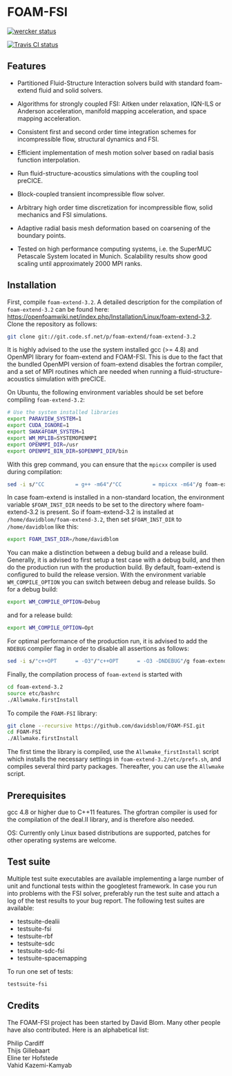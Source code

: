 FOAM-FSI
========

[![wercker status](https://app.wercker.com/status/80ce1a6b7a23e394c5f07a3f27b5b43e/m/master "wercker status")](https://app.wercker.com/project/bykey/80ce1a6b7a23e394c5f07a3f27b5b43e)

[![Travis CI status](https://travis-ci.org/davidsblom/FOAM-FSI.svg?branch=master)](https://travis-ci.org/davidsblom/FOAM-FSI)

Features
-----------

*   Partitioned Fluid-Structure Interaction solvers build with standard
    foam-extend fluid and solid solvers.

*   Algorithms for strongly coupled FSI: Aitken under relaxation, IQN-ILS or
    Anderson acceleration, manifold mapping acceleration, and space mapping
    acceleration.

*   Consistent first and second order time integration schemes for
    incompressible flow, structural dynamics and FSI.

*   Efficient implementation of mesh motion solver based on radial basis
    function interpolation.

*   Run fluid-structure-acoustics simulations with the coupling tool preCICE.

*   Block-coupled transient incompressible flow solver.

*   Arbitrary high order time discretization for incompressible flow, solid
    mechanics and FSI simulations.

*   Adaptive radial basis mesh deformation based on coarsening of the
    boundary points.

*   Tested on high performance computing systems, i.e. the SuperMUC Petascale
    System located in Munich. Scalability results show good scaling until
    approximately 2000 MPI ranks.

Installation
-----------

First, compile `foam-extend-3.2`. A detailed description for the compilation of
`foam-extend-3.2` can be found here: <https://openfoamwiki.net/index.php/Installation/Linux/foam-extend-3.2>.
Clone the repository as follows:

``` bash
git clone git://git.code.sf.net/p/foam-extend/foam-extend-3.2
```

It is highly advised to the use the system installed gcc (>= 4.8) and OpenMPI
library for foam-extend and FOAM-FSI. This is due to the fact that the bundled
OpenMPI version of foam-extend disables the fortran compiler, and a set of MPI
routines which are needed when running a fluid-structure-acoustics simulation
with preCICE.

On Ubuntu, the following environment variables should be set before compiling
`foam-extend-3.2`:

``` bash
# Use the system installed libraries
export PARAVIEW_SYSTEM=1
export CUDA_IGNORE=1
export SWAK4FOAM_SYSTEM=1
export WM_MPLIB=SYSTEMOPENMPI
export OPENMPI_DIR=/usr
export OPENMPI_BIN_DIR=$OPENMPI_DIR/bin
```

With this grep command, you can ensure that the `mpicxx` compiler is used
during compilation:

``` bash
sed -i s/"CC          = g++ -m64"/"CC          = mpicxx -m64"/g foam-extend-3.2/wmake/rules/linux64Gcc/c++
```

In case foam-extend is installed in a non-standard location, the environment
variable `$FOAM_INST_DIR` needs to be set to the directory where foam-extend-3.2
is present. So if foam-extend-3.2 is installed at `/home/davidblom/foam-extend-3.2`,
then set `$FOAM_INST_DIR` to `/home/davidblom` like this:

``` bash
export FOAM_INST_DIR=/home/davidblom
```

You can make a distinction between a debug build and a release build. Generally,
it is advised to first setup a test case with a debug build, and then do the
production run with the production build. By default, foam-extend is configured
to build the release version. With the environment variable `WM_COMPILE_OPTION`
you can switch between debug and release builds. So for a debug build:

``` bash
export WM_COMPILE_OPTION=Debug
```

and for a release build:

``` bash
export WM_COMPILE_OPTION=Opt
```

For optimal performance of the production run, it is advised to add the `NDEBUG`
compiler flag in order to disable all assertions as follows:

``` bash
sed -i s/"c++OPT      = -O3"/"c++OPT      = -O3 -DNDEBUG"/g foam-extend-3.2/wmake/rules/linux64Gcc/c++Opt
```

Finally, the compilation process of `foam-extend` is started with

``` bash
cd foam-extend-3.2
source etc/bashrc
./Allwmake.firstInstall
```

To compile the `FOAM-FSI` library:

``` bash
git clone --recursive https://github.com/davidsblom/FOAM-FSI.git
cd FOAM-FSI
./Allwmake.firstInstall
```

The first time the library is compiled, use the `Allwmake_firstInstall` script
 which installs the necessary settings in `foam-extend-3.2/etc/prefs.sh`, and
 compiles several third party packages. Thereafter, you can use the `Allwmake`
 script.

Prerequisites
-----------

gcc 4.8 or higher due to C++11 features. The gfortran compiler is used for the
compilation of the deal.II library, and is therefore also needed.

OS: Currently only Linux based distributions are supported, patches for other
operating systems are welcome.

Test suite
-----------

Multiple test suite executables are available implementing a large number of unit and functional
tests within the googletest framework. In case you run into problems with the
FSI solver, preferably run the test suite and attach a log of the test results
to your bug report.
The following test suites are available:
* testsuite-dealii
* testsuite-fsi
* testsuite-rbf
* testsuite-sdc
* testsuite-sdc-fsi
* testsuite-spacemapping

To run one set of tests:

``` bash
testsuite-fsi
```

Credits
-----------

The FOAM-FSI project has been started by David Blom. Many other people have also
contributed. Here is an alphabetical list:

Philip Cardiff  
Thijs Gillebaart  
Eline ter Hofstede  
Vahid Kazemi-Kamyab
